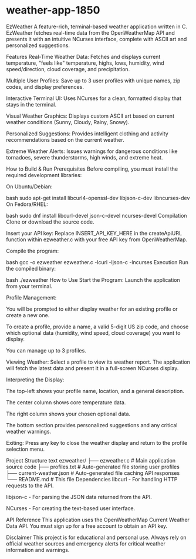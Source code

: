 # weather-app-1850
EzWeather
A feature-rich, terminal-based weather application written in C. EzWeather fetches real-time data from the OpenWeatherMap API and presents it with an intuitive NCurses interface, complete with ASCII art and personalized suggestions.

Features
Real-Time Weather Data: Fetches and displays current temperature, "feels like" temperature, highs, lows, humidity, wind speed/direction, cloud coverage, and precipitation.

Multiple User Profiles: Save up to 3 user profiles with unique names, zip codes, and display preferences.

Interactive Terminal UI: Uses NCurses for a clean, formatted display that stays in the terminal.

Visual Weather Graphics: Displays custom ASCII art based on current weather conditions (Sunny, Cloudy, Rainy, Snowy).

Personalized Suggestions: Provides intelligent clothing and activity recommendations based on the current weather.

Extreme Weather Alerts: Issues warnings for dangerous conditions like tornadoes, severe thunderstorms, high winds, and extreme heat.

How to Build & Run
Prerequisites
Before compiling, you must install the required development libraries:

On Ubuntu/Debian:

bash
sudo apt-get install libcurl4-openssl-dev libjson-c-dev libncurses-dev
On Fedora/RHEL:

bash
sudo dnf install libcurl-devel json-c-devel ncurses-devel
Compilation
Clone or download the source code.

Insert your API key: Replace INSERT_API_KEY_HERE in the createApiURL function within ezweather.c with your free API key from OpenWeatherMap.

Compile the program:

bash
gcc -o ezweather ezweather.c -lcurl -ljson-c -lncurses
Execution
Run the compiled binary:

bash
./ezweather
How to Use
Start the Program: Launch the application from your terminal.

Profile Management:

You will be prompted to either display weather for an existing profile or create a new one.

To create a profile, provide a name, a valid 5-digit US zip code, and choose which optional data (humidity, wind speed, cloud coverage) you want to display.

You can manage up to 3 profiles.

Viewing Weather: Select a profile to view its weather report. The application will fetch the latest data and present it in a full-screen NCurses display.

Interpreting the Display:

The top-left shows your profile name, location, and a general description.

The center column shows core temperature data.

The right column shows your chosen optional data.

The bottom section provides personalized suggestions and any critical weather warnings.

Exiting: Press any key to close the weather display and return to the profile selection menu.

Project Structure
text
ezweather/
├── ezweather.c          # Main application source code
├── profiles.txt         # Auto-generated file storing user profiles
├── current-weather.json # Auto-generated file caching API responses
└── README.md           # This file
Dependencies
libcurl - For handling HTTP requests to the API.

libjson-c - For parsing the JSON data returned from the API.

NCurses - For creating the text-based user interface.

API Reference
This application uses the OpenWeatherMap Current Weather Data API. You must sign up for a free account to obtain an API key.

Disclaimer
This project is for educational and personal use. Always rely on official weather sources and emergency alerts for critical weather information and warnings.
